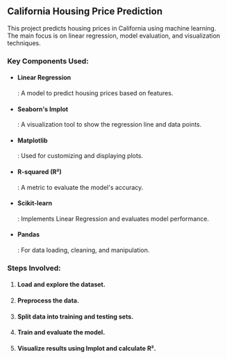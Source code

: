 <h2>California Housing Price Prediction</h2>

<p>This project predicts housing prices in California using machine learning. 
  The main focus is on linear regression, model evaluation, and visualization techniques.</p>

<h3>Key Components Used:</h3>
<ul>
  <li><h4><strong>Linear Regression</strong></h4>: A model to predict housing prices based on features.</li>
  <li><h4><strong>Seaborn's lmplot</strong></h4>: A visualization tool to show the regression line and data points.</li>
  <li><h4><strong>Matplotlib</strong></h4>: Used for customizing and displaying plots.</li>
  <li><h4><strong>R-squared (R²)</strong></h4>: A metric to evaluate the model's accuracy.</li>
  <li><h4><strong>Scikit-learn</strong></h4>: Implements Linear Regression and evaluates model performance.</li>
  <li><h4><strong>Pandas</strong></h4>: For data loading, cleaning, and manipulation.</li>
</ul>

<h3>Steps Involved:</h3>
<ol>
  <li><h4>Load and explore the dataset.</h4></li>
  <li><h4>Preprocess the data.</h4></li>
  <li><h4>Split data into training and testing sets.</h4></li>
  <li><h4>Train and evaluate the model.</h4></li>
  <li><h4>Visualize results using lmplot and calculate R².</h4></li>
</ol>
